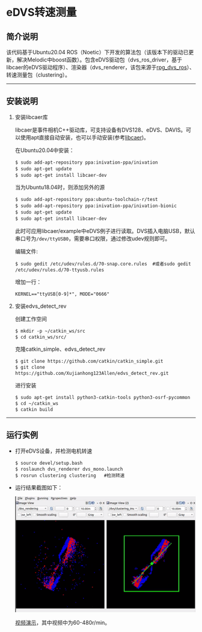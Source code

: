 # eDVS转速测量

## 简介说明

该代码基于Ubuntu20.04 ROS（Noetic）下开发的算法包（该版本下的驱动已更新，解决Melodic中boost函数）。包含eDVS驱动包（dvs_ros_driver，基于libcaer的eDVS驱动程序）、渲染器（dvs_renderer，该包来源于[rpg_dvs_ros](https://github.com/uzh-rpg/rpg_dvs_ros)）、转速测量包（clustering）。

---

## 安装说明

1. 安装libcaer库

   libcaer是事件相机C++驱动库，可支持设备有DVS128、eDVS、DAVIS。可以使用apt直接自动安装，也可以手动安装(参考[libcaer](https://github.com/inivation/libcaer))。

   在Ubuntu20.04中安装：

   ~~~sh
   $ sudo add-apt-repository ppa:inivation-ppa/inivation
   $ sudo apt-get update
   $ sudo apt-get install libcaer-dev 
   ~~~

   当为Ubuntu18.04时，则添加另外的源

   ~~~sh
   $ sudo add-apt-repository ppa:ubuntu-toolchain-r/test
   $ sudo add-apt-repository ppa:inivation-ppa/inivation-bionic
   $ sudo apt-get update
   $ sudo apt-get install libcaer-dev
   ~~~

   此时可应用libcaer/example中eDVS例子进行读取。DVS插入电脑USB，默认串口号为`/dev/ttyUSB0`，需要串口权限，通过修改udev规则即可。

   编辑文件:

   ```shell
   $ sudo gedit /etc/udev/rules.d/70-snap.core.rules  #或者sudo gedit /etc/udev/rules.d/70-ttyusb.rules
   ```

   增加一行：

   ```shell
   KERNEL=="ttyUSB[0-9]*", MODE="0666"
   ```

2. 安装edvs_detect_rev

   创建工作空间

   ~~~shell
   $ mkdir -p ~/catkin_ws/src
   $ cd catkin_ws/src/
   ~~~

   克隆catkin_simple、edvs_detect_rev

   ~~~shell
   $ git clone https://github.com/catkin/catkin_simple.git
   $ git clone https://github.com/Xujianhong123Allen/edvs_detect_rev.git
   ~~~

   进行安装

   ~~~shell
   $ sudo apt-get install python3-catkin-tools python3-osrf-pycommon 
   $ cd ~/catkin_ws
   $ catkin build
   ~~~

---
## 运行实例

- 打开eDVS设备，并检测电机转速

  ~~~shell
  $ source devel/setup.bash
  $ roslaunch dvs_renderer dvs_mono.launch
  $ rosrun clustering clustering   #检测转速
  ~~~

- 运行结果截图如下：

  <img src="imgs/running.png" style="zoom:50%;" />
  
  [视频演示](https://www.bilibili.com/video/bv1y3411q7dT)，其中视频中为60-480r/min。




